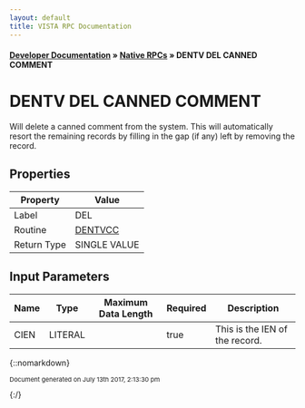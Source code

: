 ```yaml
---
layout: default
title: VISTA RPC Documentation
---
```


#### [Developer Documentation](../index) &#187; [Native RPCs](TableOfContents) &#187; DENTV DEL CANNED COMMENT<br/>
# DENTV DEL CANNED COMMENT

Will delete a canned comment from the system. This will automatically resort the remaining records by filling in the gap (if any) left by removing the record.

## Properties

Property | Value
--- | ---
Label | DEL
Routine | [DENTVCC](http://code.osehra.org/dox/Routine_DENTVCC_source.html)
Return Type | SINGLE VALUE


## Input Parameters

Name | Type | Maximum Data Length | Required | Description
--- | --- | --- | --- | ---
CIEN | LITERAL |  | true | This is the IEN of the record.



{::nomarkdown} <br/><p style="font-size: 11px">Document generated on July 13th 2017, 2:13:30 pm</p>{:/}